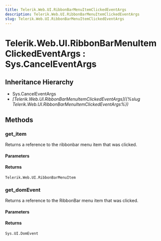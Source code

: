```yaml
---
title: Telerik.Web.UI.RibbonBarMenuItemClickedEventArgs
description: Telerik.Web.UI.RibbonBarMenuItemClickedEventArgs
slug: Telerik.Web.UI.RibbonBarMenuItemClickedEventArgs
---
```


# Telerik.Web.UI.RibbonBarMenuItemClickedEventArgs : Sys.CancelEventArgs

## Inheritance Hierarchy

* Sys.CancelEventArgs
* *[Telerik.Web.UI.RibbonBarMenuItemClickedEventArgs]({%slug Telerik.Web.UI.RibbonBarMenuItemClickedEventArgs%})*


## Methods

### get_item 

Returns a reference to the ribbonbar menu item that was clicked.

#### Parameters

#### Returns

`Telerik.Web.UI.RibbonBarMenuItem` 
### get_domEvent

Returns a reference to the RibbonBar menu item that was clicked.

#### Parameters

#### Returns

`Sys.UI.DomEvent` 


